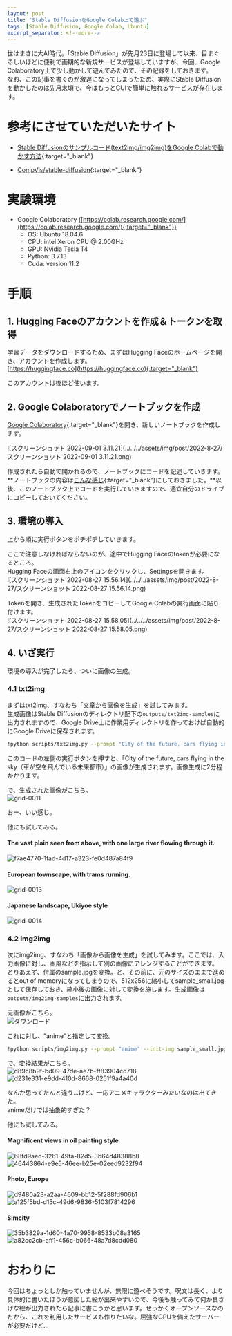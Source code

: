 ```yaml
---
layout: post
title: "Stable DiffusionをGoogle Colab上で遊ぶ"
tags: [Stable Diffusion, Google Colab, Ubuntu]
excerpt_separator: <!--more-->
---
```


世はまさに大AI時代。「Stable Diffusion」が先月23日に登場して以来、目まぐるしいほどに便利で画期的な新規サービスが登場していますが、今回、Google Colaboratory上で少し動かして遊んでみたので、その記録をしておきます。  
なお、この記事を書くのが激遅になってしまったため、実際にStable Diffusionを動かしたのは先月末頃で、今はもっとGUIで簡単に触れるサービスが存在します。

<!--more-->

# 参考にさせていただいたサイト

- [Stable Diffusionのサンプルコード(text2img/img2img)をGoogle Colabで動かす方法](https://zenn.dev/karaage0703/articles/22ee47b71fab9c){:target="_blank"}

- [CompVis/stable-diffusion](https://github.com/CompVis/stable-diffusion){:target="_blank"}

# 実験環境

- Google Colaboratory ([https://colab.research.google.com/](https://colab.research.google.com/){:target="_blank"})
  - OS: Ubuntu 18.04.6
  - CPU: intel Xeron CPU @ 2.00GHz
  - GPU: Nvidia Tesla T4
  - Python: 3.7.13
  - Cuda: version 11.2
  

# 手順

## 1. Hugging Faceのアカウントを作成＆トークンを取得

学習データをダウンロードするため、まずはHugging Faceのホームページを開き、アカウントを作成します。  
[https://huggingface.co](https://huggingface.co){:target="_blank"}  

このアカウントは後ほど使います。  

## 2. Google Colaboratoryでノートブックを作成

[Google Colaboratory](https://colab.research.google.com/?hl=ja){:target="_blank"}を開き、新しいノートブックを作成します。

![スクリーンショット 2022-09-01 3.11.21](../../../assets/img/post/2022-8-27/スクリーンショット 2022-09-01 3.11.21.png)  

作成されたら自動で開かれるので、ノートブックにコードを記述していきます。  
**ノートブックの内容は[こんな感じ](https://colab.research.google.com/drive/1qFk6qC963Fxkdja5WZ-Op2vpIl7t0vS1?usp=sharing){:target="_blank"}にしておきました。**以後、このノートブック上でコードを実行していきますので、適宜自分のドライブにコピーしておいてください。

## 3. 環境の導入

上から順に実行ボタンをポチポチしていきます。  

ここで注意しなければならないのが、途中でHugging Faceのtokenが必要になるところ。  
Hugging Faceの画面右上のアイコンをクリックし、Settingsを開きます。  
![スクリーンショット 2022-08-27 15.56.14](../../../assets/img/post/2022-8-27/スクリーンショット 2022-08-27 15.56.14.png)  

Tokenを開き、生成されたTokenをコピーしてGoogle Colabの実行画面に貼り付けます。  
![スクリーンショット 2022-08-27 15.58.05](../../../assets/img/post/2022-8-27/スクリーンショット 2022-08-27 15.58.05.png)

## 4. いざ実行

環境の導入が完了したら、ついに画像の生成。

### 4.1 txt2img

まずはtxt2img、すなわち「文章から画像を生成」を試してみます。  
生成画像はStable Diffusionのディレクトリ配下の``outputs/txt2img-samples``に出力されますので、Google Drive上に作業用ディレクトリを作っておけば自動的にGoogle Driveに保存されます。 

```bash
!python scripts/txt2img.py --prompt "City of the future, cars flying in the sky." --plms
```

このコードの左側の実行ボタンを押すと、「City of the future, cars flying in the sky（車が空を飛んでいる未来都市）」の画像が生成されます。画像生成に2分程かかります。  
 

で、生成された画像がこちら。  
![grid-0011](../../../assets/img/post/2022-8-27/grid-0011.png)

おー、いい感じ。  

他にも試してみる。  

#### The vast plain seen from above, with one large river flowing through it.

![f7ae4770-1fad-4d17-a323-fe0d487a84f9](../../../assets/img/post/2022-8-27/f7ae4770-1fad-4d17-a323-fe0d487a84f9.png)

#### European townscape, with trams running.

![grid-0013](../../../assets/img/post/2022-8-27/grid-0013.png)

#### Japanese landscape, Ukiyoe style

![grid-0014](../../../assets/img/post/2022-8-27/grid-0014.png)

### 4.2 img2img

次にimg2img、すなわち「画像から画像を生成」を試してみます。ここでは、入力画像に対し、画風などを指示して別の画像にアレンジすることができます。  
とりあえず、付属のsample.jpgを変換。と、その前に、元のサイズのままで進めるとout of memoryになってしまうので、512x256に縮小してsample_small.jpgとして保存しておき、縮小後の画像に対して変換を施します。生成画像は``outputs/img2img-samples``に出力されます。  

元画像がこちら。  
![ダウンロード](../../../assets/img/post/2022-8-27/sample_small.jpg)  

これに対し、"anime"と指定して変換。  

```bash
!python scripts/img2img.py --prompt "anime" --init-img sample_small.jpg --strength 0.8
```

で、変換結果がこちら。  
![d89c8b9f-bd09-47de-ae7b-ff83904cd718](../../../assets/img/post/2022-8-27/d89c8b9f-bd09-47de-ae7b-ff83904cd718.png)  
![d231e331-e9dd-410d-8668-0251f9a4a40d](../../../assets/img/post/2022-8-27/d231e331-e9dd-410d-8668-0251f9a4a40d.png)  

なんか思ってたんと違う…けど、一応アニメキャラクターみたいなのは出てきた。  
animeだけでは抽象的すぎた？  

他にも試してみる。  

#### Magnificent views in oil painting style

![68fd9aed-3261-49fa-82d5-3b64d48388b8](../../../assets/img/post/2022-8-27/68fd9aed-3261-49fa-82d5-3b64d48388b8.png)  
![46443864-e9e5-46ee-b25e-02eed9232f94](../../../assets/img/post/2022-8-27/46443864-e9e5-46ee-b25e-02eed9232f94.png)  

#### Photo, Europe

![d9480a23-a2aa-4609-bb12-5f288fd906b1](../../../assets/img/post/2022-8-27/d9480a23-a2aa-4609-bb12-5f288fd906b1.png)  
![a125f5bd-d15c-49d6-9836-5103f7814296](../../../assets/img/post/2022-8-27/a125f5bd-d15c-49d6-9836-5103f7814296.png)

#### Simcity

![35b3829a-1d60-4a70-9958-8533b08a3165](../../../assets/img/post/2022-8-27/35b3829a-1d60-4a70-9958-8533b08a3165.png)  
![a82cc2cb-aff1-456c-b066-48a7d8cdd080](../../../assets/img/post/2022-8-27/a82cc2cb-aff1-456c-b066-48a7d8cdd080.png)

# おわりに

今回はちょっとしか触っていませんが、無限に遊べそうです。呪文は長く、より具体的に書いたほうが意図した絵が出来やすいので、今後も触ってみて何か良さげな絵が出力されたら記事に書こうかと思います。せっかくオープンソースなのだから、これを利用したサービスも作りたいな。屈強なGPUを備えたサーバーが必要だけど…
